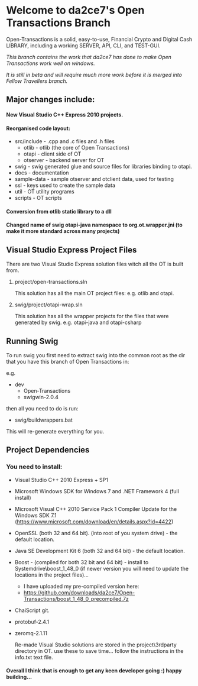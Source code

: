 Welcome to da2ce7's Open Transactions Branch
====================================

Open-Transactions is a solid, easy-to-use, Financial Crypto and Digital Cash LIBRARY, including a working SERVER, API, CLI, and TEST-GUI.

*This branch contains the work that da2ce7 has done to make Open Transactions work well on windows.*

*It is still in beta and will require much more work before it is merged into Fellow Travellers branch.*


Major changes include:
-------------------------------------

#### New Visual Studio C++ Express 2010 projects.
#### Reorganised code layout:

* src/include - .cpp and .c files and .h files
    * otlib - otlib (the core of Open Transactions)
    * otapi - client side of OT
    * otserver - backend server for OT
* swig - swig generated glue and source files for libraries binding to otapi.
* docs - documentation
* sample-data - sample otserver and otclient data, used for testing
* ssl - keys used to create the sample data
* util - OT utility programs
* scripts - OT scripts

#### Conversion from otlib static library to a dll
#### Changed name of swig otapi-java namespace to org.ot.wrapper.jni (to make it more standard across many projects)



Visual Studio Express Project Files
---------------------------------------


There are two Visual Studio Express solution files witch all the OT is built from.

1.  project/open-transactions.sln

    This solution has all the main OT project files:  e.g. otlib and otapi.

2.  swig/project/otapi-wrap.sln

    This solution has all the wrapper projects for the files that were generated by swig.  e.g. otapi-java and otapi-csharp



Running Swig
---------------------------------------

To run swig you first need to extract swig into the common root as the dir that you have this branch of Open Transactions in:

e.g.

* dev
    *  Open-Transactions
    *  swigwin-2.0.4

then all you need to do is run:

* swig/buildwrappers.bat

This will re-generate everything for you.



Project Dependencies
---------------------------------------

### You need to install:


* Visual Studio C++ 2010 Express + SP1
* Microsoft Windows SDK for Windows 7 and .NET Framework 4 (full install)
* Microsoft Visual C++ 2010 Service Pack 1 Compiler Update for the Windows SDK 7.1  (https://www.microsoft.com/download/en/details.aspx?id=4422)



* OpenSSL (both 32 and 64 bit).  (into root of you system drive) - the default location.
* Java SE Development Kit 6 (both 32 and 64 bit) - the default location.
* Boost - (compiled for both 32 bit and 64 bit)  -  install to Systemdrive\boost_1_48_0 (if newer version you will need to update the locations in the project files)...
    * I have uploaded my pre-compiled version here: 
    * https://github.com/downloads/da2ce7/Open-Transactions/boost_1_48_0_precompiled.7z


* ChaiScript git.
* protobuf-2.4.1
* zeromq-2.1.11

    Re-made Visual Studio solutions are stored in the project\3rdparty directory in OT.  use these to save time... follow the instructions in the info.txt text file.


#### Overall I think that is enough to get any keen developer going :)  happy building...